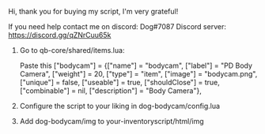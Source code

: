 Hi, thank you for buying my script, I'm very grateful!

If you need help contact me on discord: Dog#7087
Discord server: https://discord.gg/qZNrCuu65k

1. Go to qb-core/shared/items.lua:

	Paste this
	["bodycam"] 		 			 = {["name"] = "bodycam",       	    	["label"] = "PD Body Camera",	 				["weight"] = 20, 		["type"] = "item", 		["image"] = "bodycam.png", 			["unique"] = false, 	["useable"] = true, 	["shouldClose"] = true,   ["combinable"] = nil,   ["description"] = "Body Camera"},

2. Configure the script to your liking in dog-bodycam/config.lua

3. Add dog-bodycam/img to your-inventoryscript/html/img